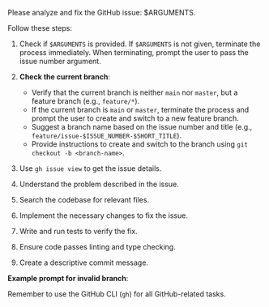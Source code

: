 Please analyze and fix the GitHub issue: $ARGUMENTS.

Follow these steps:

1.  Check if `$ARGUMENTS` is provided. If `$ARGUMENTS` is not given, terminate the process immediately. When terminating, prompt the user to pass the issue number argument.
2.  **Check the current branch**:

    - Verify that the current branch is neither `main` nor `master`, but a feature branch (e.g., `feature/*`).
    - If the current branch is `main` or `master`, terminate the process and prompt the user to create and switch to a new feature branch.
    - Suggest a branch name based on the issue number and title (e.g., `feature/issue-$ISSUE_NUMBER-$SHORT_TITLE`).
    - Provide instructions to create and switch to the branch using `git checkout -b <branch-name>`.

3.  Use `gh issue view` to get the issue details.
4.  Understand the problem described in the issue.
5.  Search the codebase for relevant files.
6.  Implement the necessary changes to fix the issue.
7.  Write and run tests to verify the fix.
8.  Ensure code passes linting and type checking.
9.  Create a descriptive commit message.

**Example prompt for invalid branch**:

Remember to use the GitHub CLI (`gh`) for all GitHub-related tasks.
